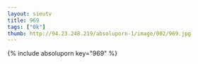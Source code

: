 ```yaml
--- 
layout: sieutv
title: 969
tags: ["0k"]
thumb: http://94.23.248.219/absoluporn-1/image/002/969.jpg
---
```

{% include absoluporn key="969" %} 
